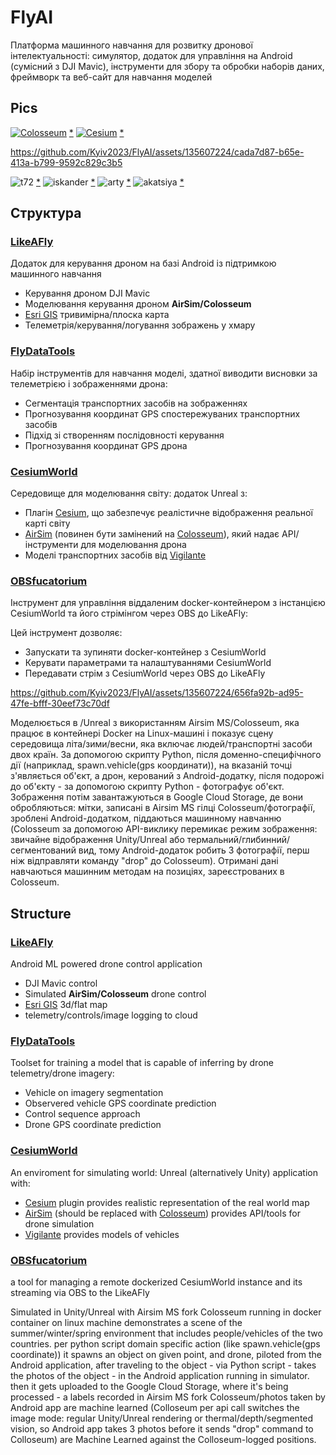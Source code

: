 # FlyAI
Платформа машинного навчання для розвитку дронової інтелектуальності: симулятор, додаток для управління на Android (сумісний з DJI Mavic), інструменти для збору та обробки наборів даних, фреймворк та веб-сайт для навчання моделей

## Pics



[![Colosseum](http://img.youtube.com/vi/-WfTr1-OBGQ/0.jpg)](http://www.youtube.com/watch?v=-WfTr1-OBGQ "Colosseum") [*](https://microsoft.github.io/AirSim/)
[![Cesium](http://img.youtube.com/vi/TbHCvAo-aGg/0.jpg)](http://www.youtube.com/watch?v=TbHCvAo-aGg "Cesium") [*](https://cesium.com/platform/cesium-for-unreal/)

https://github.com/Kyiv2023/FlyAI/assets/135607224/cada7d87-b65e-413a-b799-9592c829c3b5

![t72](https://cdn1.epicgames.com/ue/product/Screenshot/T72bGalleryA011920x1080-1920x1080-3e39ea4ebfe655e334b482fbb0bd173b.png?resize=1&w=400) [*](https://www.unrealengine.com/marketplace/en-US/product/tank-t72b-east)
![iskander](https://cdn1.epicgames.com/ue/product/Screenshot/SRMBISKANDERGalleryA011920x1080-1920x1080-105f4aecb7ee1f1203a9f822403fdb1c.png?resize=1&w=400) [*](https://www.unrealengine.com/marketplace/en-US/product/srmb-iskander-east)
![arty](https://cdn1.epicgames.com/ue/product/Screenshot/D30A01Gallery1920x1080-1920x1080-4b7f91881a6b86bc71fb95408f80285f.png?resize=1&w=400) [*](https://www.unrealengine.com/marketplace/en-US/product/artillery-d-30-122mm-east)
![akatsiya](https://cdn1.epicgames.com/ue/product/Screenshot/AkatsiyaGallery01a1920x1080-1920x1080-7afc49b356f9a598eb8fb658b5316dfb.png?resize=1&w=400)  [*](https://www.unrealengine.com/marketplace/en-US/product/m-1973-152-mm-gun-akatsiya-spa-russia)


## Структура

### [LikeAFly](https://github.com/Kyiv2023/FlyAI/tree/main/LikeAFly)

Додаток для керування дроном на базі Android із підтримкою машинного навчання

 - Керування дроном DJI Mavic
 - Моделювання керування дроном **AirSim/Colosseum**
 - [Esri GIS](https://www.esri.com/) тривимірна/плоска карта
 - Телеметрія/керування/логування зображень у хмару

### [FlyDataTools](https://github.com/Kyiv2023/FlyAI/tree/main/FlyDataTools)

Набір інструментів для навчання моделі, здатної виводити висновки за телеметрією і зображеннями дрона:

 - Сегментація транспортних засобів на зображеннях
 - Прогнозування координат GPS спостережуваних транспортних засобів
 - Підхід зі створенням послідовності керування
 - Прогнозування координат GPS дрона


### [CesiumWorld](https://github.com/Kyiv2023/FlyAI/tree/main/CesiumWorld)

Середовище для моделювання світу: додаток Unreal з:
  - Плагін [Cesium](https://cesium.com/), що забезпечує реалістичне відображення реальної карті світу
  - [AirSim](https://microsoft.github.io/AirSim/) (повинен бути замінений на [Colosseum](https://github.com/CodexLabsLLC/Colosseum)), який надає API/інструменти для моделювання дрона
  - Моделі транспортних засобів від [Vigilante](https://www.unrealengine.com/marketplace/en-US/profile/Vigilante)

### [OBSfucatorium](https://github.com/Kyiv2023/FlyAI/tree/main/OBSfucatorium)

Інструмент для управління віддаленим docker-контейнером з інстанцією CesiumWorld та його стрімінгом через OBS до LikeAFly:

Цей інструмент дозволяє:

- Запускати та зупиняти docker-контейнер з CesiumWorld
- Керувати параметрами та налаштуваннями CesiumWorld
- Передавати стрім з CesiumWorld через OBS до LikeAFly



https://github.com/Kyiv2023/FlyAI/assets/135607224/656fa92b-ad95-47fe-bfff-30eef73c70df

Моделюється в /Unreal з використанням Airsim MS/Colosseum, яка працює в контейнері Docker на Linux-машині і показує сцену середовища літа/зими/весни, яка включає людей/транспортні засоби двох країн. За допомогою скрипту Python, після доменно-специфічного дії (наприклад, spawn.vehicle(gps координати)), на вказаній точці з'являється об'єкт, а дрон, керований з Android-додатку, після подорожі до об'єкту - за допомогою скрипту Python - фотографує об'єкт. Зображення потім завантажуються в Google Cloud Storage, де вони обробляються: мітки, записані в Airsim MS гілці Colosseum/фотографії, зроблені Android-додатком, піддаються машинному навчанню (Colosseum за допомогою API-виклику перемикає режим зображення: звичайне відображення Unity/Unreal або термальний/глибинний/сегментований вид, тому Android-додаток робить 3 фотографії, перш ніж відправляти команду "drop" до Colosseum). Отримані дані навчаються машинним методам на позиціях, зареєстрованих в Colosseum.






## Structure

### [LikeAFly](https://github.com/Kyiv2023/FlyAI/tree/main/LikeAFly)

Android ML powered drone control application

 - DJI Mavic control
 - Simulated **AirSim/Colosseum** drone control
 - [Esri GIS](https://www.esri.com/) 3d/flat map
 - telemetry/controls/image logging to cloud

### [FlyDataTools](https://github.com/Kyiv2023/FlyAI/tree/main/FlyDataTools)

Toolset for training a model that is capable of inferring by drone telemetry/drone imagery:

 - Vehicle on imagery segmentation
 - Observered vehicle GPS coordinate prediction
 - Control sequence approach
 - Drone GPS coordinate prediction


### [CesiumWorld](https://github.com/Kyiv2023/FlyAI/tree/main/CesiumWorld)

An enviroment for simulating world: Unreal (alternatively Unity) application with:
  - [Cesium](https://cesium.com/) plugin provides realistic representation of the real world map
  - [AirSim](https://microsoft.github.io/AirSim/) (should be replaced with [Colosseum](https://github.com/CodexLabsLLC/Colosseum)) provides API/tools for drone simulation
  - [Vigilante](https://www.unrealengine.com/marketplace/en-US/profile/Vigilante) provides models of vehicles

### [OBSfucatorium](https://github.com/Kyiv2023/FlyAI/tree/main/OBSfucatorium)

a tool for managing a remote dockerized CesiumWorld instance and its streaming via OBS to the LikeAFly


Simulated in Unity/Unreal with Airsim MS fork Colosseum running in docker container on linux machine demonstrates a scene of the summer/winter/spring environment that includes people/vehicles of the two countries. per python script domain specific action (like spawn.vehicle(gps coordinate)) it spawns an object on given point, and drone, piloted from the Android application, after traveling to the object - via Python script - takes the photos of the object - in the Android application running in simulator. then it gets uploaded to the Google Cloud Storage, where it's being processed - a labels recorded in Airsim MS fork Colosseum/photos taken by Android app are machine learned (Colloseum per api call switches the image mode: regular Unity/Unreal rendering or thermal/depth/segmented vision, so Android app takes 3 photos before it sends "drop" command to Colloseum) are Machine Learned against the Colloseum-logged positions.
